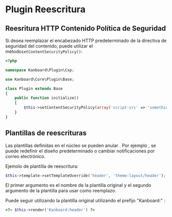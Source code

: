 Plugin Reescritura
================

Reesritura HTTP Contenido Política de Seguridad
-----------------------------------------------

Si desea reemplazar el encabezado HTTP predeterminado de la directiva de seguridad del contenido, puede utilizar el método`setContentSecurityPolicy()`:

```php
<?php

namespace Kanboard\Plugin\Csp;

use Kanboard\Core\Plugin\Base;

class Plugin extends Base
{
    public function initialize()
    {
        $this->setContentSecurityPolicy(array('script-src' => 'something'));
    }
}
```

Plantillas de reescrituras 
--------------------------

Las plantillas definidas en el núcleo se pueden anular . Por ejemplo , se puede redefinir el diseño predeterminado o cambiar notificaciones por correo electrónico.

Ejemolo de plantilla de reescritura:

```php
$this->template->setTemplateOverride('header', 'theme:layout/header');
```

El primer argumento es el nombre de la plantilla original y el segundo argumento de la plantilla para usar como reemplazo.

Puede seguir utilizando la plantilla original utilizando el prefijo "Kanboard:" :

```php
<?= $this->render('Kanboard:header') ?>
```
